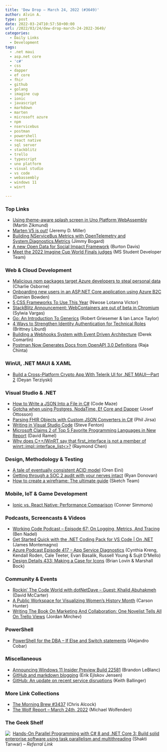 ```yaml
---
title: 'Dew Drop – March 24, 2022 (#3649)'
author: Alvin A.
type: post
date: 2022-03-24T10:57:58+00:00
url: /2022/03/24/dew-drop-march-24-2022-3649/
categories:
  - Daily Links
  - Development
tags:
  - .net maui
  - asp.net core
  - 'c#'
  - css
  - dapper
  - ef core
  - fhir
  - github
  - golang
  - imagine cup
  - ionic
  - javascript
  - markdown
  - marten
  - microsoft azure
  - npm
  - nservicebus
  - postman
  - powershell
  - react native
  - sql server
  - stackblitz
  - trello
  - typescript
  - uno platform
  - visual studio
  - vs code
  - webassembly
  - windows 11
  - winrt

---
```

### <a name="top"></a>Top Links

  * <a href="https://blog.mzikmund.com/2022/03/using-theme-aware-splash-screen-in-uno-platform-webassembly/" target="_blank" rel="noopener">Using theme-aware splash screen in Uno Platform WebAssembly</a> (Martin Zikmund)
  * <a href="https://jeremydmiller.com/2022/03/23/marten-v5-is-out/" target="_blank" rel="noopener">Marten V5 is out!</a> (Jeremy D. Miller)
  * <a href="https://jimmybogard.com/building-nservicebus-metrics/" target="_blank" rel="noopener">Building NServiceBus Metrics with OpenTelemetry and System.Diagnostics.Metrics</a> (Jimmy Bogard)
  * <a href="https://blogs.microsoft.com/on-the-issues/2022/03/21/open-data-social-impact-framework-2022/" target="_blank" rel="noopener">A new Open Data for Social Impact Framework</a> (Burton Davis)
  * <a href="https://techcommunity.microsoft.com/t5/student-developer-blog/meet-the-2022-imagine-cup-world-finals-judges/ba-p/3264296?WT.mc_id=DOP-MVP-4025064" target="_blank" rel="noopener">Meet the 2022 Imagine Cup World Finals judges</a> (MS Student Developer Team)



### <a name="web"></a>Web & Cloud Development

  * <a href="https://www.zdnet.com/article/malicious-npm-packages-target-azure-developers-to-steal-personal-data/#ftag=RSSbaffb68" target="_blank" rel="noopener">Malicious npm packages target Azure developers to steal personal data</a> (Charlie Osborne)
  * <a href="https://damienbod.com/2022/03/24/onboarding-new-users-in-an-asp-net-core-application-using-azure-b2c/" target="_blank" rel="noopener">Onboarding new users in an ASP.NET Core application using Azure B2C</a> (Damien Bowden)
  * <a href="https://www.telerik.com/blogs/5-css-frameworks-use-year" target="_blank" rel="noopener">5 CSS Frameworks To Use This Year</a> (Nwose Lotanna Victor)
  * <a href="https://blog.stackblitz.com/posts/webcontainers-out-of-beta/" target="_blank" rel="noopener">StackBlitz Announcement: WebContainers are out of beta in Chromium</a> (Sylwia Vargas)
  * <a href="https://go.dev/blog/intro-generics" target="_blank" rel="noopener">Go: An Introduction To Generics</a> (Robert Griesemer & Ian Lance Taylor)
  * <a href="https://auth0.com/blog/4-ways-to-strengthen-identity-authentication-for-technical-roles/" target="_blank" rel="noopener">4 Ways to Strengthen Identity Authentication for Technical Roles</a> (Brittney Liburd)
  * <a href="https://codeopinion.com/building-a-webhooks-system-with-event-driven-architecture/" target="_blank" rel="noopener">Building a Webhooks System with Event Driven Architecture</a> (Derek Comartin)
  * <a href="https://blog.postman.com/open-api-3-0-documentation/" target="_blank" rel="noopener">Postman Now Generates Docs from OpenAPI 3.0 Definitions</a> (Raja Chinta)



### <a name="silverlight"></a>WinUI, .NET MAUI & XAML

  * <a href="https://www.telerik.com/blogs/build-cross-platform-crypto-app-telerik-ui-for-net-maui-part-2" target="_blank" rel="noopener">Build a Cross-Platform Crypto App With Telerik UI for .NET MAUI—Part 2</a> (Deyan Terziyski)



### <a name="dotnet"></a>Visual Studio & .NET

  * <a href="https://code-maze.com/csharp-write-json-into-a-file/" target="_blank" rel="noopener">How to Write a JSON Into a File in C#</a> (Code Maze)
  * <a href="https://josef.codes/gotcha-when-using-postgres-nodatime-ef-core-and-dapper/" target="_blank" rel="noopener">Gotcha when using Postgres, NodaTime, Ef Core and Dapper</a> (Josef Ottosson)
  * <a href="https://techcommunity.microsoft.com/t5/healthcare-and-life-sciences/parsing-fhir-objects-with-custom-json-converters-in-c/ba-p/3265234?WT.mc_id=DOP-MVP-4025064" target="_blank" rel="noopener">Parsing FHIR Objects with Custom JSON Converters in C#</a> (Phil Jirsa)
  * <a href="https://www.stevefenton.co.uk/2022/03/writing-in-visual-studio-code/" target="_blank" rel="noopener">Writing in Visual Studio Code</a> (Steve Fenton)
  * <a href="https://visualstudiomagazine.com/articles/2022/03/23/engineer-report.aspx" target="_blank" rel="noopener">Microsoft Claims 2 of Top 5 Favorite Programming Languages in New Report</a> (David Ramel)
  * <a href="https://devblogs.microsoft.com/oldnewthing/20220323-00/?p=106378" target="_blank" rel="noopener">Why does C++/WinRT say that first_interface is not a member of winrt::impl::interface_list<>?</a> (Raymond Chen)



### <a name="design"></a>Design, Methodology & Testing

  * <a href="https://ayende.com/blog/196803-B/a-tale-of-eventually-consistent-acid-model?Key=b1b92267-f090-450b-b547-fbb9c94b96e1" target="_blank" rel="noopener">A tale of eventually consistent ACID model</a> (Oren Eini)
  * <a href="https://stackoverflow.blog/2022/03/23/getting-through-a-soc-2-audit-with-your-nerves-intact/" target="_blank" rel="noopener">Getting through a SOC 2 audit with your nerves intact</a> (Ryan Donovan)
  * <a href="https://www.sketch.com/blog/2022/03/23/how-to-create-a-wireframe/" target="_blank" rel="noopener">How to create a wireframe: The ultimate guide</a> (Sketch Team)



### <a name="mobile"></a>Mobile, IoT & Game Development

  * <a href="https://ionicframework.com/blog/ionic-vs-react-native-performance-comparison/" target="_blank" rel="noopener">Ionic vs. React Native: Performance Comparison</a> (Conner Simmons)



### <a name="podcasts"></a>Podcasts, Screencasts & Videos

  * <a href="https://www.bennadel.com/blog/4234-working-code-podcast-episode-67-on-logging-metrics-and-tracing.htm" target="_blank" rel="noopener">Working Code Podcast &#8211; Episode 67: On Logging, Metrics, And Tracing</a> (Ben Nadel)
  * <a href="http://www.youtube.com/watch?v=gmMCAyNcB3Q" target="_blank" rel="noopener">Get Started Quick with the .NET Coding Pack for VS Code | On .NET</a> (James Montemagno)
  * <a href="http://azpodcast.azurewebsites.net/post/Episode-417-App-Service-Diagnostics" target="_blank" rel="noopener">Azure Podcast Episode 417 &#8211; App Service Diagnostics</a> (Cynthia Kreng, Kendall Roden, Cale Teeter, Evan Basalik, Russell Young & Sujit D&#8217;Mello)
  * <a href="https://designdetails.fm/episodes/7lfvlY4w" target="_blank" rel="noopener">Design Details 433: Making a Case for Icons</a> (Brian Lovin & Marshall Bock)



### <a name="events"></a>Community & Events

  * <a href="https://dotnettips.wordpress.com/2022/03/23/rockin-the-code-world-with-dotnetdave-guest-khalid-abuhakmeh-2/" target="_blank" rel="noopener">Rockin’ The Code World with dotNetDave – Guest: Khalid Abuhakmeh</a> (David McCarter)
  * <a href="https://blog.postman.com/public-workspace-for-womens-history-month/" target="_blank" rel="noopener">A Public Workspace for Visualizing Women’s History Month</a> (Carson Hunter)
  * <a href="https://blog.trello.com/novelist-on-trello-views" target="_blank" rel="noopener">Writing The Book On Marketing And Collaboration: One Novelist Tells All On Trello Views</a> (Jordan Mirchev)



### <a name="ps"></a>PowerShell

  * <a href="https://www.mssqltips.com/sqlservertip/7188/powershell-if-if-else-switch-examples/" target="_blank" rel="noopener">PowerShell for the DBA &#8211; If Else and Switch statements</a> (Alejandro Cobar)



### <a name="misc"></a>Miscellaneous

  * <a href="https://blogs.windows.com/windows-insider/2022/03/23/announcing-windows-11-insider-preview-build-22581/?WT.mc_id=WD-MVP-4025064" target="_blank" rel="noopener">Announcing Windows 11 Insider Preview Build 22581</a> (Brandon LeBlanc)
  * <a href="https://erikej.github.io/mvp/buzz/2022/03/23/lightning-talk.html" target="_blank" rel="noopener">GitHub and markdown blogging</a> (Erik Ejlskov Jensen)
  * <a href="https://github.blog/2022-03-23-an-update-on-recent-service-disruptions/" target="_blank" rel="noopener">GitHub: An update on recent service disruptions</a> (Keith Ballinger)



### <a name="links"></a>More Link Collections

  * <a href="https://blog.cwa.me.uk/2022/03/24/the-morning-brew-3437/" target="_blank" rel="noopener">The Morning Brew #3437</a> (Chris Alcock)
  * <a href="https://michael-wolfenden.github.io/2022/03/24/march-24th-2022/" target="_blank" rel="noopener">The Wolf Report &#8211; March 24th, 2022</a> (Michael Wolfenden)



### <a name="shelf"></a>The Geek Shelf

<a href="https://www.amazon.com/dp/178913241X/?tag=amavin-20" target="_blank" rel="noopener"><img decoding="async" align="left" style="margin: 0px 4px 0px 0px; border: 0px currentcolor; border-image: none; float: left; display: inline; background-image: none;" src="https://m.media-amazon.com/images/I/51FUqwCn9vL._SS135_.jpg" border="0" /></a>&nbsp;<a href="https://www.amazon.com/dp/178913241X/?tag=amavin-20" target="_blank" rel="noopener">Hands-On Parallel Programming with C# 8 and .NET Core 3: Build solid enterprise software using task parallelism and multithreading</a> (Shakti Tanwar) _&#8211; Referral Link_